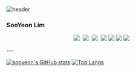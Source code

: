 ![header](https://capsule-render.vercel.app/api?text=🥰🐻💗&animation=fadeIn&type=Waving&color=timeGradient&fontAlign=80)

### SooYeon Lim
<p align="center">
  <img src="https://img.shields.io/badge/C++-00599C?style=flat-square&logo=C%2B%2B&logoColor=white"/></a>&nbsp 
  <img src="https://img.shields.io/badge/Java-007396?style=flat-square&logo=Java&logoColor=white"/></a>&nbsp
  <img src="https://img.shields.io/badge/Python-3766AB?style=flat-square&logo=Python&logoColor=white"/></a>&nbsp 
  <img src="https://img.shields.io/badge/HTML-E34F26?style=flat-square&logo=HTML5&logoColor=white"/> 
  <img src="https://img.shields.io/badge/JavaScript-F7DF1E?style=flat-square&logo=JavaScript&logoColor=white"/> 
  <img src="https://img.shields.io/badge/C-A8B9CC?style=flat-square&logo=c&logoColor=white"/>
  <img src="https://img.shields.io/badge/C#-F7DF1E?style=flat-square&logo=JavaScript&logoColor=white"/>
</p>
---

[![sooyeon's GitHub stats](https://github-readme-stats.vercel.app/api?username=printyeon&line_height=24&hide_rank=true&&layout=compact&theme=white)](https://github.com/printyeon/printyeon)
[![Top Langs](https://github-readme-stats.vercel.app/api/top-langs/?username=printyeon&layout=compact&langs_count=8&theme=white)](https://github.com/printyeon?tab=repositories&q=&type=&language=java&sort=)
<!-- [![Readme Card](https://github-readme-stats.vercel.app/api/pin/?username=printyeon&repo=resume&show_owner=true&theme=white)](https://github.com/printyeon/resume) -->
<!-- [![Readme Card](https://github-readme-stats.vercel.app/api/pin/?username=printyeon&repo=manual-job&show_owner=true&theme=white)](https://github.com/printyeon/manual-job)-->
